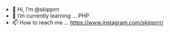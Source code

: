 - 👋 Hi, I’m @skipprrr
- 🌱 I’m currently learning ... PHP
- 📫 How to reach me ... https://www.instagram.com/skipprrr/
